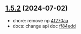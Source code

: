 ## [1.5.2](https://github.com/tomjs/vite-plugin-html/compare/v1.5.1...v1.5.2) (2024-07-02)

- chore: remove np [4f270aa](https://github.com/tomjs/vite-plugin-html/commit/4f270aa)
- docs: change api doc [ff84edd](https://github.com/tomjs/vite-plugin-html/commit/ff84edd)

